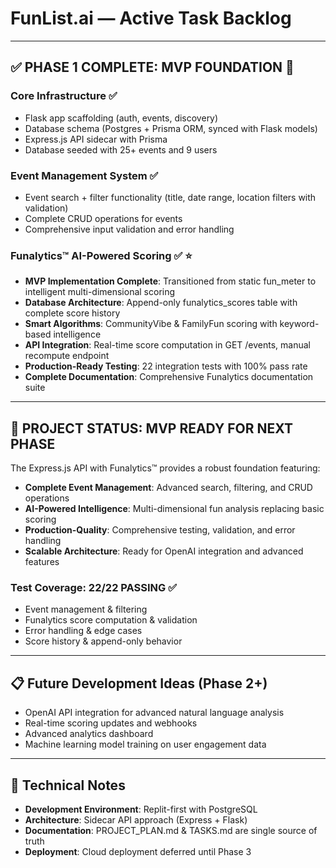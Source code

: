 # FunList.ai — Active Task Backlog

---

## ✅ PHASE 1 COMPLETE: MVP FOUNDATION 🎉

### Core Infrastructure ✅
- Flask app scaffolding (auth, events, discovery)
- Database schema (Postgres + Prisma ORM, synced with Flask models)
- Express.js API sidecar with Prisma
- Database seeded with 25+ events and 9 users

### Event Management System ✅
- Event search + filter functionality (title, date range, location filters with validation)
- Complete CRUD operations for events
- Comprehensive input validation and error handling

### Funalytics™ AI-Powered Scoring ✅ ⭐
- **MVP Implementation Complete**: Transitioned from static fun_meter to intelligent multi-dimensional scoring
- **Database Architecture**: Append-only funalytics_scores table with complete score history
- **Smart Algorithms**: CommunityVibe & FamilyFun scoring with keyword-based intelligence
- **API Integration**: Real-time score computation in GET /events, manual recompute endpoint
- **Production-Ready Testing**: 22 integration tests with 100% pass rate
- **Complete Documentation**: Comprehensive Funalytics documentation suite

---

## 🚀 PROJECT STATUS: MVP READY FOR NEXT PHASE

The Express.js API with Funalytics™ provides a robust foundation featuring:
- **Complete Event Management**: Advanced search, filtering, and CRUD operations
- **AI-Powered Intelligence**: Multi-dimensional fun analysis replacing basic scoring
- **Production-Quality**: Comprehensive testing, validation, and error handling
- **Scalable Architecture**: Ready for OpenAI integration and advanced features

### Test Coverage: 22/22 PASSING ✅
- Event management & filtering
- Funalytics score computation & validation  
- Error handling & edge cases
- Score history & append-only behavior

---

## 📋 Future Development Ideas (Phase 2+)
- OpenAI API integration for advanced natural language analysis
- Real-time scoring updates and webhooks
- Advanced analytics dashboard  
- Machine learning model training on user engagement data

---

## 📌 Technical Notes
- **Development Environment**: Replit-first with PostgreSQL
- **Architecture**: Sidecar API approach (Express + Flask)
- **Documentation**: PROJECT_PLAN.md & TASKS.md are single source of truth
- **Deployment**: Cloud deployment deferred until Phase 3